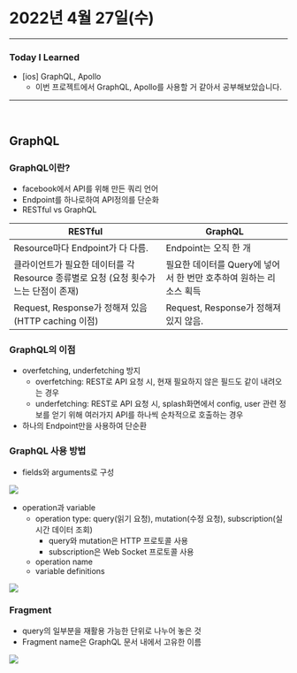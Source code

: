 # 2022년 4월 27일(수)

---

### Today I Learned

- [ios] GraphQL, Apollo
  - 이번 프로젝트에서 GraphQL, Apollo를 사용할 거 같아서 공부해보았습니다.

---

<br>

## GraphQL

### GraphQL이란?

- facebook에서 API를 위해 만든 쿼리 언어
- Endpoint를 하나로하여 API정의를 단순화
- RESTful vs GraphQL

| RESTful                                                      | GraphQL                                                      |
| ------------------------------------------------------------ | ------------------------------------------------------------ |
| Resource마다 Endpoint가 다 다름.                             | Endpoint는 오직 한 개                                        |
| 클라이언트가 필요한 데이터를 각 Resource 종류별로 요청 (요청 횟수가 느는 단점이 존재) | 필요한 데이터를 Query에 넣어서 한 번만 호추하여 원하는 리소스 획득 |
| Request, Response가 정해져 있음 (HTTP caching 이점)          | Request, Response가 정해져 있지 않음.                        |

### GraphQL의 이점

- overfetching, underfetching 방지
  - overfetching: REST로 API 요청 시, 현재 필요하지 않은 필드도 같이 내려오는 경우
  - underfetching: REST로 API 요청 시, splash화면에서 config, user 관련 정보를 얻기 위해 여러가지 API를 하나씩 순차적으로 호출하는 경우 
- 하나의 Endpoint만을 사용하여 단순환 

### GraphQL 사용 방법 

- fields와 arguments로 구성 

![](https://img1.daumcdn.net/thumb/R1280x0/?scode=mtistory2&fname=https%3A%2F%2Fblog.kakaocdn.net%2Fdn%2FbQMIVc%2FbtruHw9MDZq%2F4juAffd71J1upCwN3k1ZN0%2Fimg.png)

- operation과 variable 
  - operation type: query(읽기 요청), mutation(수정 요청), subscription(실시간 데이터 조회)
    - query와 mutation은 HTTP 프로토콜 사용
    - subscription은 Web Socket 프로토콜 사용 
  - operation name 
  - variable definitions

![](https://img1.daumcdn.net/thumb/R1280x0/?scode=mtistory2&fname=https%3A%2F%2Fblog.kakaocdn.net%2Fdn%2FoMCam%2FbtruITjkRhQ%2FJSqTsdDOkJw4LSnkOleQ4k%2Fimg.png)

### Fragment

- query의 일부분을 재활용 가능한 단위로 나누어 놓은 것 
- Fragment name은 GraphQL 문서 내에서 고유한 이름 

![](https://img1.daumcdn.net/thumb/R1280x0/?scode=mtistory2&fname=https%3A%2F%2Fblog.kakaocdn.net%2Fdn%2FcBCvor%2FbtruAsHBhmu%2FMysSkQiiR2OTy2PkkmjFvk%2Fimg.png)
